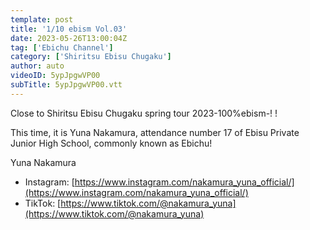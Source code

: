 ```yaml
---
template: post
title: '1/10 ebism Vol.03'
date: 2023-05-26T13:00:04Z
tag: ['Ebichu Channel']
category: ['Shiritsu Ebisu Chugaku']
author: auto 
videoID: 5ypJpgwVP00
subTitle: 5ypJpgwVP00.vtt
---
```

Close to Shiritsu Ebisu Chugaku spring tour 2023-100%ebism-! !

This time, it is Yuna Nakamura, attendance number 17 of Ebisu Private Junior High School, commonly known as Ebichu!

Yuna Nakamura

- Instagram: [https://www.instagram.com/nakamura_yuna_official/](https://www.instagram.com/nakamura_yuna_official/)
- TikTok: [https://www.tiktok.com/@nakamura_yuna](https://www.tiktok.com/@nakamura_yuna)